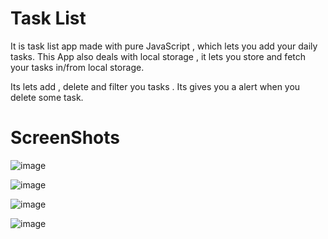 # Task List #
  It is task list app made with pure JavaScript , which lets you add your daily tasks.
  This App also deals with local storage , it lets you store and fetch your tasks in/from local storage.
  
  Its lets add , delete and filter you tasks .
  Its gives you a alert when you delete some task.
  
# ScreenShots #

  ![image](https://user-images.githubusercontent.com/56113584/138547346-f6933517-76f3-4018-a6c9-c2ca51ed88ee.png)

  ![image](https://user-images.githubusercontent.com/56113584/138547393-cc65b59b-0309-4af5-a288-231c6c84ddd6.png)

  ![image](https://user-images.githubusercontent.com/56113584/138547427-ac7b593c-13ea-4912-a382-f541398de1f7.png)

  ![image](https://user-images.githubusercontent.com/56113584/138547540-bc3484ce-17af-4617-912d-1b2809a9f03d.png)
